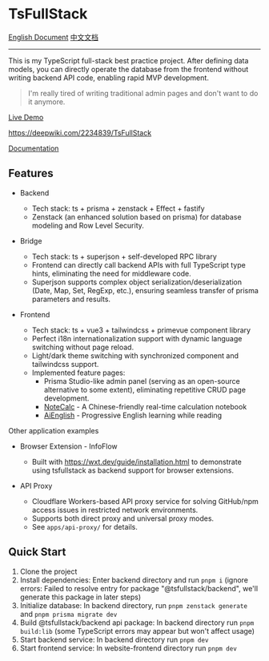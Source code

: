 # TsFullStack

[English Document](./README.md) [中文文档](./README_zh.md)

---

This is my TypeScript full-stack best practice project. After defining data models, you can directly operate the database from the frontend without writing backend API code, enabling rapid MVP development.

> I'm really tired of writing traditional admin pages and don't want to do it anymore.

[Live Demo](http://tsfullstack.heartstack.space/)

https://deepwiki.com/2234839/TsFullStack

[Documentation](https://shenzilong.cn/index/TsFullStack.html#20250413211142-d533spm)

## Features

- Backend
  - Tech stack: ts + prisma + zenstack + Effect + fastify
  - Zenstack (an enhanced solution based on prisma) for database modeling and Row Level Security.

- Bridge
  - Tech stack: ts + superjson + self-developed RPC library
  - Frontend can directly call backend APIs with full TypeScript type hints, eliminating the need for middleware code.
  - Superjson supports complex object serialization/deserialization (Date, Map, Set, RegExp, etc.), ensuring seamless transfer of prisma parameters and results.

- Frontend
  - Tech stack: ts + vue3 + tailwindcss + primevue component library
  - Perfect i18n internationalization support with dynamic language switching without page reload.
  - Light/dark theme switching with synchronized component and tailwindcss support.
  - Implemented feature pages:
    - Prisma Studio-like admin panel (serving as an open-source alternative to some extent), eliminating repetitive CRUD page development.
    - [NoteCalc](https://tsfullstack.heartstack.space/noteCalc) - A Chinese-friendly real-time calculation notebook
    - [AiEnglish](https://tsfullstack.heartstack.space/AiEnglish) - Progressive English learning while reading

Other application examples

- Browser Extension - InfoFlow
  - Built with https://wxt.dev/guide/installation.html to demonstrate using tsfullstack as backend support for browser extensions.

- API Proxy
  - Cloudflare Workers-based API proxy service for solving GitHub/npm access issues in restricted network environments.
  - Supports both direct proxy and universal proxy modes.
  - See `apps/api-proxy/` for details.

## Quick Start

1. Clone the project
2. Install dependencies: Enter backend directory and run `pnpm i` (ignore errors: Failed to resolve entry for package "@tsfullstack/backend", we'll generate this package in later steps)
3. Initialize database: In backend directory, run `pnpm zenstack generate` and `pnpm prisma migrate dev`
4. Build @tsfullstack/backend api package: In backend directory run `pnpm build:lib` (some TypeScript errors may appear but won't affect usage)
5. Start backend service: In backend directory run `pnpm dev`
6. Start frontend service: In website-frontend directory run `pnpm dev`